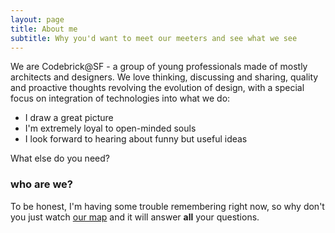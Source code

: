 ```yaml
---
layout: page
title: About me
subtitle: Why you'd want to meet our meeters and see what we see
---
```


We are Codebrick@SF - a group of young professionals made of mostly architects and designers. We love thinking, discussing and sharing, quality and proactive thoughts revolving the evolution of design, with a special focus on integration of technologies into what we do:

- I draw a great picture
- I'm extremely loyal to open-minded souls
- I look forward to hearing about funny but useful ideas

What else do you need?

### who are we?

To be honest, I'm having some trouble remembering right now, so why don't you just watch [our map](http://codebrick.us/BrickBlock/) and it will answer **all** your questions.
